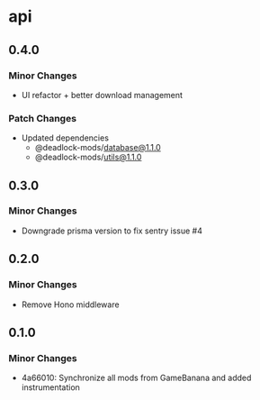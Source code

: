 # api

## 0.4.0

### Minor Changes

- UI refactor + better download management

### Patch Changes

- Updated dependencies
  - @deadlock-mods/database@1.1.0
  - @deadlock-mods/utils@1.1.0

## 0.3.0

### Minor Changes

- Downgrade prisma version to fix sentry issue #4

## 0.2.0

### Minor Changes

- Remove Hono middleware

## 0.1.0

### Minor Changes

- 4a66010: Synchronize all mods from GameBanana and added instrumentation
